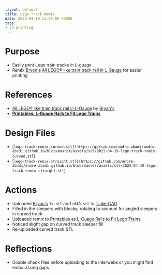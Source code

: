 ```yaml
---
layout: default
title: Lego Track Remix
date: 2022-04-19 11:49:00 +0800
tags:
- 3d printing
---
```


# Purpose
- Easily print Lego train tracks in L-guage
- Remix [Bryan's](https://www.printables.com/social/81523-bryan/about) [All LEGO® like train track rail in L-Gauge](https://www.printables.com/model/53885-all-legor-like-train-track-rail-in-l-gauge) for easier printing


# References
- [All LEGO® like train track rail in L-Gauge](https://www.printables.com/model/53885-all-legor-like-train-track-rail-in-l-gauge) by [Bryan's](https://www.printables.com/social/81523-bryan/about)
- [**Printables: L-Guage Rails to Fit Lego Trains**](https://www.printables.com/model/174293-l-guage-rails-to-fit-lego-trains)

# Design Files
- [`lego-track-remix-curved.stl](https://github.com/andre-abadi/andre-abadi.github.io/blob/master/assets/stl/2022-04-19-lego-track-remix-curved.stl`)
- [`lego-track-remix-straight.stl](https://github.com/andre-abadi/andre-abadi.github.io/blob/master/assets/stl/2022-04-19-lego-track-remix-straight.stl`)


# Actions
- Uploaded [Bryan's](https://www.printables.com/social/81523-bryan/about) `1x.stl` and `r040.stl` to [TinkerCAD](https://www.tinkercad.com/)
- Filled in the sleepers with blocks, rotating to account for angled sleepers in curved track
- Uploaded remix to [Printables](https://www.printables.com/) as [L-Guage Rails to Fit Lego Trains](https://www.printables.com/model/174293-l-guage-rails-to-fit-lego-trains)
- Noticed slight gap on curved track sleeper fill
- Re-uploaded curved track STL


# Reflections
- Double check files before uploading to the interwebs or you might find embarassing gaps